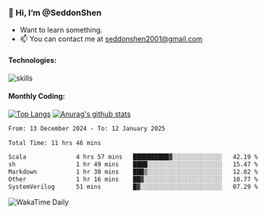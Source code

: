 ### 👋 Hi, I’m @SeddonShen
- Want to learn something.
- 📫 You can contact me at seddonshen2001@gmail.com

#### Technologies:

![skills](https://skillicons.dev/icons?i=scala,js,html,css,bootstrap,jquery,c,cpp,cloudflare,django,docker,flask,git,github,githubactions,linux,latex,mysql,nodejs,ps,php,pr,py,raspberrypi,redis,unreal,v,vscode,vue,bash)

#### Monthly Coding:
[![Top Langs](https://github-readme-stats.vercel.app/api/top-langs?username=seddonshen&show_icons=true&locale=en&layout=compact&hide=html&langs_count=8)](https://github.com/SeddonShen/)
[![Anurag's github stats](https://github-readme-stats.vercel.app/api?username=SeddonShen&count_private=true&show_icons=true)](https://github.com/anuraghazra/github-readme-stats)
<!--START_SECTION:waka-->

```txt
From: 13 December 2024 - To: 12 January 2025

Total Time: 11 hrs 46 mins

Scala              4 hrs 57 mins   ██████████▓░░░░░░░░░░░░░░   42.19 %
sh                 1 hr 49 mins    ████░░░░░░░░░░░░░░░░░░░░░   15.47 %
Markdown           1 hr 30 mins    ███▒░░░░░░░░░░░░░░░░░░░░░   12.82 %
Other              1 hr 16 mins    ██▓░░░░░░░░░░░░░░░░░░░░░░   10.77 %
SystemVerilog      51 mins         █▓░░░░░░░░░░░░░░░░░░░░░░░   07.29 %
```

<!--END_SECTION:waka-->

![WakaTime Daily](https://wakatime.com/share/@seddon2001/61a7e342-5f12-4fea-bf92-1fac161e97d6.svg)
<!---
SeddonShen/SeddonShen is a ✨ special ✨ repository because its `README.md` (this file) appears on your GitHub profile.
You can click the Preview link to take a look at your changes.
--->
